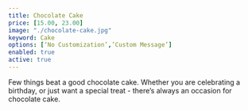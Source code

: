 ```yaml
---
title: Chocolate Cake
price: [15.00, 23.00]
image: "./chocolate-cake.jpg"
keyword: Cake
options: [‘No Customization’,’Custom Message’]
enabled: true
active: true
---
```

Few things beat a good chocolate cake. Whether you are celebrating a birthday, or just want a special treat - there’s always an occasion for chocolate cake.

